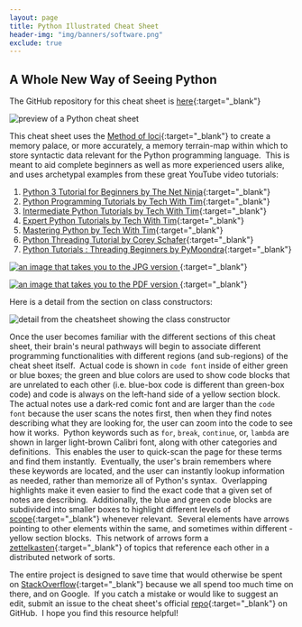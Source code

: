 ```yaml
---
layout: page
title: Python Illustrated Cheat Sheet
header-img: "img/banners/software.png"
exclude: true
---
```


## A Whole New Way of Seeing Python

The GitHub repository for this cheat sheet is [here](https://github.com/Richard-Burd/python-3-sandbox){:target="_blank"}

![preview of a Python cheat sheet](https://i.imgur.com/4pcJhhO.jpg)

This cheat sheet uses the [Method of loci](https://en.wikipedia.org/wiki/Method_of_loci){:target="_blank"}
to create a memory palace, or more accurately, a memory terrain-map within which to store syntactic data relevant for the Python programming language.&nbsp; This is meant to aid complete beginners as well as more experienced users alike, and uses archetypal examples from these great YouTube video tutorials:

 1. [Python 3 Tutorial for Beginners by The Net Ninja](https://www.youtube.com/playlist?list=PL4cUxeGkcC9idu6GZ8EU_5B6WpKTdYZbK){:target="_blank"}
 2. [Python Programming Tutorials by Tech With Tim](https://www.youtube.com/playlist?list=PLzMcBGfZo4-mFu00qxl0a67RhjjZj3jXm){:target="_blank"}
 3. [Intermediate Python Tutorials by Tech With Tim](https://www.youtube.com/playlist?list=PLzMcBGfZo4-nhWva-6OVh1yKWHBs4o_tv){:target="_blank"}
 4. [Expert Python Tutorials by Tech With Tim](https://www.youtube.com/playlist?list=PLzMcBGfZo4-kwmIcMDdXSuy_wSqtU-xDP){:target="_blank"}
 5. [Mastering Python by Tech With Tim](https://www.youtube.com/watch?v=p15xzjzR9j0){:target="_blank"}
 6. [Python Threading Tutorial by Corey Schafer](https://www.youtube.com/watch?v=IEEhzQoKtQU){:target="_blank"}
 7. [Python Tutorials : Threading Beginners by PyMoondra](https://www.youtube.com/watch?v=bnm5_GH04fM){:target="_blank"}

[
![an image that takes you to the JPG version](https://i.imgur.com/rbdhrdU.jpg)
](https://drive.google.com/file/d/1l2QqzHdfAmrQxy3aPAzy6UsL8Ol36hHZ/view?usp=sharing){:target="_blank"}

[
![an image that takes you to the PDF version](https://i.imgur.com/oikwVJX.jpg)
](https://raw.githubusercontent.com/Richard-Burd/python-3-sandbox/master/Python%20Illustrated.pdf){:target="_blank"}

Here is a detail from the section on class constructors:&nbsp;

![detail from the cheatsheet showing the class constructor](https://i.imgur.com/XpX5IJ0.jpg)

Once the user becomes familiar with the different sections of this cheat sheet, their brain's neural pathways will begin to associate different programming functionalities with different regions (and sub-regions) of the cheat sheet itself.&nbsp;  Actual code is shown in `code font` inside of either green or blue boxes; the green and blue colors are used to show code blocks that are unrelated to each other (i.e. blue-box code is different than green-box code) and code is always on the left-hand side of a yellow section block.&nbsp;  The actual notes use a dark-red comic font and are larger than the `code font` because the user scans the notes first, then when they find notes describing what they are looking for, the user can zoom into the code to see how it works.&nbsp;  Python keywords such as `for`, `break`, `continue`, or, `lambda` are shown in larger light-brown Calibri font, along with other categories and definitions.&nbsp;  This enables the user to quick-scan the page for these terms and find them instantly.&nbsp;  Eventually, the user's brain remembers where these keywords are located, and the user can instantly lookup information as needed, rather than memorize all of Python's syntax.&nbsp;  Overlapping highlights make it even easier to find the exact code that a given set of notes are describing.&nbsp;  Additionally, the blue and green code blocks are subdivided into smaller boxes to highlight different levels of [scope](https://en.wikipedia.org/wiki/Scope_%28computer_science%29){:target="_blank"}
whenever relevant.&nbsp; Several elements have arrows pointing to other elements within the same, and sometimes within different - yellow section blocks.&nbsp;  This network of arrows form a [zettelkasten](https://en.wikipedia.org/wiki/Zettelkasten){:target="_blank"}
of topics that reference each other in a distributed network of sorts.&nbsp;

The entire project is designed to save time that would otherwise be spent on [StackOverflow](https://stackoverflow.com/users/11986684/richard-burd?tab=profile){:target="_blank"} because we all spend too much time on there, and on Google.&nbsp;  If you catch a mistake or would like to suggest an edit, submit an issue to the cheat sheet's official [repo](https://github.com/Richard-Burd/python-3-sandbox){:target="_blank"} on GitHub.&nbsp;  I hope you find this resource helpful!
